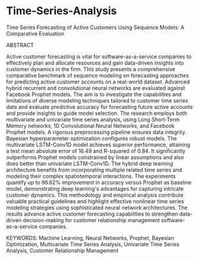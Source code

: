 # Time-Series-Analysis
Time Series Forecasting of Active Customers Using Sequence Models: A Comparative Evaluation 

ABSTRACT

Active customer forecasting is vital for software-as-a-service companies to effectively plan and allocate resources and gain data-driven insights into customer dynamics in the firm. This study presents a comprehensive comparative benchmark of sequence modeling on forecasting approaches for predicting active customer accounts on a real-world dataset. Advanced hybrid recurrent and convolutional neural networks are evaluated against Facebook Prophet models. The aim is to investigate the capabilities and limitations of diverse modeling techniques tailored to customer time series data and evaluate predictive accuracy for forecasting future active accounts and provide insights to guide model selection. The research employs both multivariate and univariate time series analysis, using Long Short-Term Memory networks, 1D Convolutional Neural Networks, and Facebook Prophet models. A rigorous preprocessing pipeline ensures data integrity. Bayesian hyperparameter optimization configures robust models. The multivariate LSTM-Conv1D model achieves superior performance, attaining a test mean absolute error of 16.49 and R-squared of 0.84. It significantly outperforms Prophet models constrained by linear assumptions and also does better than univariate LSTM-Conv1D. The hybrid deep learning architecture benefits from incorporating multiple related time series and modeling their complex spatiotemporal interactions. The experiments quantify up to 96.62% improvement in accuracy versus Prophet as baseline model, demonstrating deep learning's advantages for capturing intricate customer dynamics. This methodology and empirical analysis contribute valuable practical guidelines and highlight effective nonlinear time series modeling strategies using sophisticated neural network architectures. The results advance active customer forecasting capabilities to strengthen data-driven decision-making for customer relationship management software-as-a-service companies.

KEYWORDS:
Machine Learning, Neural Networks, Prophet, Bayesian Optimization, Multivariate Time Series Analysis, Univariate Time Series Analysis, Customer Relationship Management
